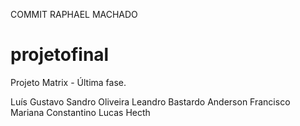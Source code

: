 ﻿COMMIT RAPHAEL MACHADO
# projetofinal
Projeto Matrix - Última fase.

Luís Gustavo
Sandro Oliveira
Leandro Bastardo
Anderson Francisco
Mariana Constantino
Lucas Hecth
